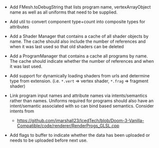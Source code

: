 * Add FMesh.toDebugString that lists program name, vertexArrayObject name as well as all uniforms that need to be supplied.

* Add util to convert component type+count into composite types for attributes

* Add a Shader Manager that contains a cache of all shader objects by name. The cache should also include the
  number of references and when it was last used so that old shaders can be deleted

* Add a ProgramManager that contains a cache all programs by name. The cache should indicate whether the number
  of references and when it was last used.

* Add support for dynamically loading shaders from urls and determine type from extension.
  (i.e. `*.vert` => vertex shader, `*.frag` => fragment shader)

* Link program input names and attribute names via intents/semantics rather than names. Uniforms
  required for programs should also have an intent/semantic associated
  with so can bind  based semantics. Consider intents from
  - https://github.com/jmarshall23/IcedTech/blob/Doom-3-Vanilla-Compatible/code/renderer/RenderProgs_GLSL.cpp

* Add flags to buffer to indicate whether the data has been uploaded or needs to be uploaded before next use.
